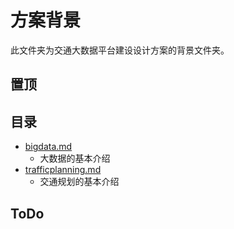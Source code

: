 # 方案背景
此文件夹为交通大数据平台建设设计方案的背景文件夹。
## 置顶

## 目录
- [bigdata.md](https://github.com/liuyang0717/platform/blob/master/background/bigdata.md)  
	- 大数据的基本介绍
- [trafficplanning.md](https://github.com/liuyang0717/platform/blob/master/background/trafficplanning.md)  
	- 交通规划的基本介绍

## ToDo